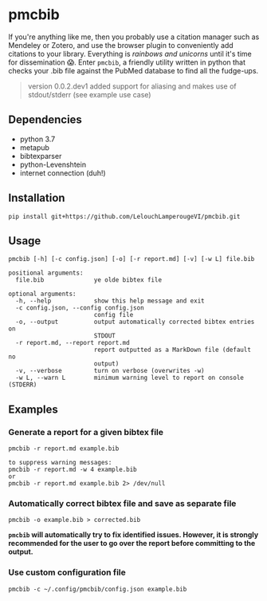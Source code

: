 # pmcbib

If you're anything like me, then you probably use a citation manager such as Mendeley or Zotero, and use the browser plugin to conveniently add citations to your library. Everything is _rainbows and unicorns_ until it's time for dissemination :scream:. Enter `pmcbib`, a friendly utility written in python that checks your .bib file against the PubMed database to find all the fudge-ups.

> version 0.0.2.dev1 added support for aliasing and makes use of stdout/stderr (see example use case)

## Dependencies
* python 3.7
* metapub
* bibtexparser
* python-Levenshtein
* internet connection (duh!)

## Installation

`pip install git+https://github.com/LelouchLamperougeVI/pmcbib.git`

## Usage

```
pmcbib [-h] [-c config.json] [-o] [-r report.md] [-v] [-w L] file.bib

positional arguments:
  file.bib              ye olde bibtex file

optional arguments:
  -h, --help            show this help message and exit
  -c config.json, --config config.json
                        config file
  -o, --output          output automatically corrected bibtex entries on
                        STDOUT
  -r report.md, --report report.md
                        report outputted as a MarkDown file (default no
                        output)
  -v, --verbose         turn on verbose (overwrites -w)
  -w L, --warn L        minimum warning level to report on console (STDERR)

  ```

  ## Examples
  ### Generate a report for a given bibtex file
  ```
  pmcbib -r report.md example.bib

  to suppress warning messages:
  pmcbib -r report.md -w 4 example.bib
  or
  pmcbib -r report.md example.bib 2> /dev/null
  ```

  ### Automatically correct bibtex file and save as separate file
  ``` pmcbib -o example.bib > corrected.bib ```

  __`pmcbib` will automatically try to fix identified issues. However, it is strongly recommended for the user to go over the report before committing to the output.__

  ### Use custom configuration file
  ``` pmcbib -c ~/.config/pmcbib/config.json example.bib ```
